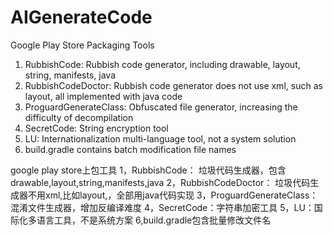 # AIGenerateCode


Google Play Store Packaging Tools
1. RubbishCode: Rubbish code generator, including drawable, layout, string, manifests, java
2. RubbishCodeDoctor: Rubbish code generator does not use xml, such as layout, all implemented with java code
3. ProguardGenerateClass: Obfuscated file generator, increasing the difficulty of decompilation
4. SecretCode: String encryption tool
5. LU: Internationalization multi-language tool, not a system solution
6. build.gradle contains batch modification file names



google play store上包工具
1，RubbishCode： 垃圾代码生成器，包含drawable,layout,string,manifests,java
2，RubbishCodeDoctor： 垃圾代码生成器不用xml,比如layout,，全部用java代码实现
3，ProguardGenerateClass： 混淆文件生成器，增加反编译难度
4，SecretCode：字符串加密工具
5，LU：国际化多语言工具，不是系统方案
6,build.gradle包含批量修改文件名

